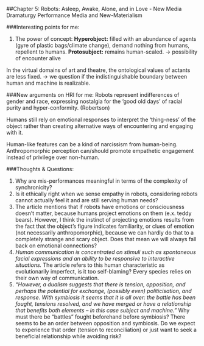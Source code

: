 ##Chapter 5: Robots: Asleep, Awake, Alone, and in Love - New Media Dramaturgy Performance Media and New-Materialism

###Interesting points for me: 
1. The power of concept: 
**Hyperobject:** filled with an abundance of agents (gyre of plastic bags/climate change), demand nothing from humans, repellent to humans.
**Protosubject:** remains human-scaled. -> possibility of encounter alive

In the virtual domains of art and theatre, the ontological values of actants are less fixed. -> we question if the indistinguishable boundary between human and machine is realizable.


###New arguments on HRI for me: 
Robots represent indifferences of gender and race, expressing nostalgia for the ‘good old days’ of racial purity and hyper-conformity. (Robertson)

Humans still rely on emotional responses to interpret the ‘thing-ness’ of the object rather than creating alternative ways of encountering and engaging with it.

Human-like features can be a kind of narcissism from human-being. Anthropomorphic perception can/should promote empathetic engagement instead of privilege over non-human. 

###Thoughts & Questions: 	
1. Why are mis-performances meaningful in terms of the complexity of synchronicity?
2. Is it ethically right when we sense empathy in robots, considering robots cannot actually feel it and are still serving human needs? 
3. The article mentions that if robots have emotions or consciousness doesn’t matter, because humans project emotions on them (e.x. teddy bears). However, I think the instinct of projecting emotions results from the fact that the object’s figure indicates familiarity, or clues of emotion (not necessarily anthropomorphic), because we can hardly do that to a completely strange and scary object. Does that mean we will always fall back on emotional connections?
4. *Human communication is concentrated on stimuli such as spontaneous facial expressions and an ability to be responsive to interactive situations.* The article refers to this human characteristic as evolutionarily imperfect, is it too self-blaming? Every species relies on their own way of communication. 
5. *“However, a dualism suggests that there is tension, opposition, and perhaps the potential for exchange, (possibly even) politicisation, and response. With symbiosis it seems that it is all over: the battle has been fought, tensions resolved, and we have merged or have a relationship that benefits both elements – in this case subject and machine.”*
Why must there be “battles” fought beforehand before symbiosis? There seems to be an order between opposition and symbiosis. Do we expect to experience that order (tension to reconciliation) or just want to seek a beneficial relationship while avoiding risk? 
